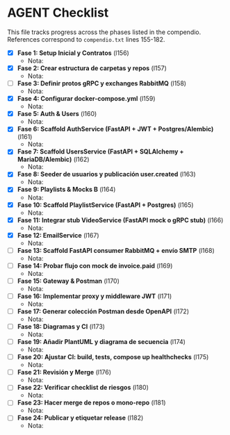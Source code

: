 # AGENT Checklist

This file tracks progress across the phases listed in the compendio. References correspond to `compendio.txt` lines 155-182.

- [x] **Fase 1: Setup Inicial y Contratos** (l156)
  - Nota:
- [x] **Fase 2: Crear estructura de carpetas y repos** (l157)
  - Nota:
- [ ] **Fase 3: Definir protos gRPC y exchanges RabbitMQ** (l158)
  - Nota:
- [x] **Fase 4: Configurar docker-compose.yml** (l159)
  - Nota:
- [x] **Fase 5: Auth & Users** (l160)
  - Nota:
- [x] **Fase 6: Scaffold AuthService (FastAPI + JWT + Postgres/Alembic)** (l161)
  - Nota:
- [x] **Fase 7: Scaffold UsersService (FastAPI + SQLAlchemy + MariaDB/Alembic)** (l162)
  - Nota:
- [x] **Fase 8: Seeder de usuarios y publicación user.created** (l163)
  - Nota:
- [x] **Fase 9: Playlists & Mocks B** (l164)
  - Nota:
- [x] **Fase 10: Scaffold PlaylistService (FastAPI + Postgres)** (l165)
  - Nota:
- [x] **Fase 11: Integrar stub VideoService (FastAPI mock o gRPC stub)** (l166)
  - Nota:
- [x] **Fase 12: EmailService** (l167)
  - Nota:
- [ ] **Fase 13: Scaffold FastAPI consumer RabbitMQ + envío SMTP** (l168)
  - Nota:
- [ ] **Fase 14: Probar flujo con mock de invoice.paid** (l169)
  - Nota:
- [ ] **Fase 15: Gateway & Postman** (l170)
  - Nota:
- [ ] **Fase 16: Implementar proxy y middleware JWT** (l171)
  - Nota:
- [ ] **Fase 17: Generar colección Postman desde OpenAPI** (l172)
  - Nota:
- [ ] **Fase 18: Diagramas y CI** (l173)
  - Nota:
- [ ] **Fase 19: Añadir PlantUML y diagrama de secuencia** (l174)
  - Nota:
- [ ] **Fase 20: Ajustar CI: build, tests, compose up healthchecks** (l175)
  - Nota:
- [ ] **Fase 21: Revisión y Merge** (l176)
  - Nota:
- [ ] **Fase 22: Verificar checklist de riesgos** (l180)
  - Nota:
- [ ] **Fase 23: Hacer merge de repos o mono-repo** (l181)
  - Nota:
- [ ] **Fase 24: Publicar y etiquetar release** (l182)
  - Nota:
